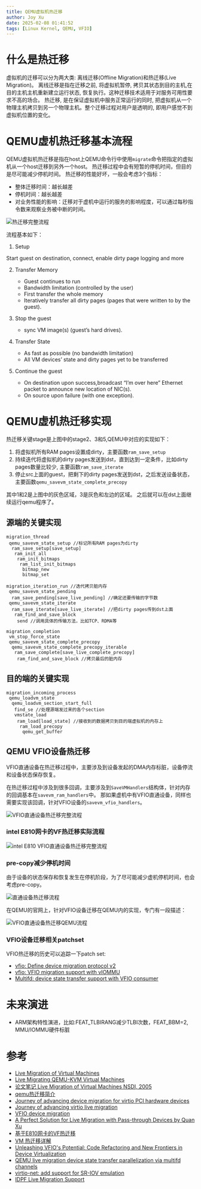 ```yaml
---
title: QEMU虚拟机热迁移
author: Joy Xu
date: 2025-02-08 01:41:52
tags: [Linux Kernel, QEMU, VFIO]
---
```


# 什么是热迁移

虚拟机的迁移可以分为两大类: 离线迁移(Offline Migration)和热迁移(Live Migration)。
离线迁移是指在迁移之前, 将虚拟机暂停, 拷贝其状态到目的主机,在目的主机主机重新建立运行状态, 恢复执行。这种迁移技术适用于对服务可用性要求不高的场合。
热迁移, 是在保证虚拟机中服务正常运行的同时, 把虚拟机从一个物理主机拷贝到另一个物理主机。整个迁移过程对用户是透明的, 即用户感觉不到虚拟机位置的变化。

# QEMU虚机热迁移基本流程

QEMU虚拟机热迁移是指在host上QEMU命令行中使用`migrate`命令把指定的虚拟机从一个host迁移到另外一个host。
热迁移过程中会有短暂的停机时间，但目的是尽可能减少停机时间。
热迁移的性能好坏，一般会考虑3个指标：
* 整体迁移时间：越长越差
* 停机时间：越长越差
* 对业务性能的影响：迁移对于虚机中运行的服务的影响程度，可以通过每秒指令数来观察业务被中断的时间。

![热迁移完整流程](/images/qemu_live_migration_big_picture.png)

流程基本如下：

1. Setup

Start guest on destination, connect, enable dirty page logging and more

2. Transfer Memory
	* Guest continues to run
	* Bandwidth limitation (controlled by the user)
	* First transfer the whole memory
	* Iteratively transfer all dirty pages (pages that were written to by the guest).

3. Stop the guest
	* sync VM image(s) (guest’s hard drives).

4. Transfer State
	* As fast as possible (no bandwidth limitation)
	* All VM devices’ state and dirty pages yet to be transferred

5. Continue the guest
	* On destination upon success,broadcast “I’m over here” Ethernet packet to announce new location of NIC(s).
	* On source upon failure (with one exception).

# QEMU虚机热迁移实现

热迁移关键stage是上图中的stage2、3和5,QEMU中对应的实现如下：

1. 将虚拟机所有RAM pages设置成dirty，主要函数`ram_save_setup`
2. 持续迭代将虚拟机的dirty pages发送到dst，直到达到一定条件，比如dirty pages数量比较少, 主要函数`ram_save_iterate`
3. 停止src上面的guest，把剩下的dirty pages发送到dst，之后发送设备状态，主要函数`qemu_savevm_state_complete_precopy`

其中1和2是上图中的灰色区域，3是灰色和左边的区域。
之后就可以在dst上面继续运行qemu程序了。

## 源端的关键实现

	migration_thread
	 qemu_savevm_state_setup //标记所有RAM pages为dirty
	  ram_save_setup[save_setup]
	   ram_init_all
	    ram_init_bitmaps
	     ram_list_init_bitmaps
	      bitmap_new
	      bitmap_set

	migration_iteration_run //迭代拷贝脏内存
	 qemu_savevm_state_pending
	  ram_save_pending[save_live_pending] //确定还要传输的字节数
	 qemu_savevm_state_iterate
	  ram_save_iterate[save_live_iterate] //把dirty pages传到dst上面
	   ram_find_and_save_block
	    send //调用具体的传输方法，比如TCP、RDMA等

	migration_completion
	 vm_stop_force_state
	 qemu_savevm_state_complete_precopy
	  qemu_savevm_state_complete_precopy_iterable
	   ram_save_complete[save_live_complete_precopy]
	    ram_find_and_save_block //拷贝最后的脏内存

## 目的端的关键实现

	migration_incoming_process
	 qemu_loadvm_state 
	  qemu_loadvm_section_start_full
	   find_se //处理源端发过来的各个section
	   vmstate_load
	    ram_load[load_state] //接收到的数据拷贝到目的端虚拟机的内存上
	     ram_load_precopy
	      qemu_get_buffer

## QEMU VFIO设备热迁移

VFIO直通设备在热迁移过程中，主要涉及到设备发起的DMA内存标脏，设备停流和设备状态保存恢复。

在热迁移过程中涉及到很多回调，主要涉及到`SaveVMHandlers`结构体，针对内存的回调基本在`savevm_ram_handlers`中。
那如果虚机中有VFIO直通设备，同样也需要实现该回调，针对VFIO设备的`savevm_vfio_handlers`。

![VFIO直通设备热迁移完整流程](/images/qemu_live_migration_big_picture_vfio.png)

### intel E810网卡的VF热迁移实际流程

![intel E810 VFIO直通设备热迁移完整流程](/images/qemu_live_migration_vfio_e810.png)

### pre-copy减少停机时间

由于设备的状态保存和恢复发生在停机阶段，为了尽可能减少虚机停机时间，也会考虑pre-copy。

![直通设备热迁移流程](/images/qemu_live_migration_vfio_qemu2.png)

在QEMU的官网上，针对VFIO设备迁移在QEMU内的实现，专门有一段描述：

![VFIO直通设备热迁移QEMU流程](/images/qemu_live_migration_vfio_qemu.png)

### VFIO设备迁移相关patchset

VFIO热迁移的历史可以追踪一下patch set:
* [vfio: Define device migration protocol v2](https://patchwork.kernel.org/project/netdevbpf/patch/20220220095716.153757-10-yishaih@nvidia.com/#24749543)
* [vfio: VFIO migration support with vIOMMU](https://lore.kernel.org/all/20230622214845.3980-1-joao.m.martins@oracle.com/)
* [Multifd: device state transfer support with VFIO consumer](https://lore.kernel.org/all/cover.1738171076.git.maciej.szmigiero@oracle.com/)

# 未来演进

* ARM架构特性演进，比如:FEAT_TLBIRANG减少TLBI次数，FEAT_BBM=2, MMU/IOMMU硬件标脏

# 参考

* [Live Migration of Virtual Machines](https://dl.acm.org/doi/abs/10.5555/1251203.1251223#core-collateral-purchase-access)
* [Live Migrating QEMU-KVM Virtual Machines](https://developers.redhat.com/blog/2015/03/24/live-migrating-qemu-kvm-virtual-machines)
* [论文笔记 Live Migration of Virtual Machines NSDI, 2005](https://www.cnblogs.com/yuquanlaobo/archive/2013/01/17/2863040.html)
* [qemu热迁移简介](https://terenceli.github.io/%E6%8A%80%E6%9C%AF/2018/03/01/qemu-live-migration)
* [Journey of advancing device migration for virtio PCI hardware devices](https://netdevconf.info/0x18/docs/netdev-0x18-paper22-talk-paper.pdf)
* [Journey of advancing virtio live migration](https://netdevconf.info/0x18/docs/netdev-0x18-paper22-talk-slides/virtio-live-migratation-slides.pdf)
* [VFIO device migration](https://www.qemu.org/docs/master/devel/migration/vfio.html)
* [A Perfect Solution for Live Migration with Pass-through Devices by Quan Xu](https://liujunming.top/2022/05/21/A-Perfect-Solution-for-Live-Migration-with-Pass-through-Devices-by-Quan-Xu/)
* [基于E810网卡的VF热迁移](https://liujunming.top/2023/10/05/%E5%9F%BA%E4%BA%8EE810%E7%BD%91%E5%8D%A1%E7%9A%84VF%E7%83%AD%E8%BF%81%E7%A7%BB/)
* [VM 热迁移详解](https://cshuo.top/2016/09/10/live_migration/)
* [Unleashing VFIO's Potential: Code Refactoring and New Frontiers in Device Virtualization](https://kvm-forum.qemu.org/2024/KVM_Forum_2024_-_VFIO_5LSTtyJ.pdf)
* [QEMU live migration device state transfer parallelization via multifd channels](https://kvm-forum.qemu.org/2024/kvm-forum-2024-multifd-device-state-transfer_3K5EQIG.pdf)
* [virtio-net: add support for SR-IOV emulation](https://kvm-forum.qemu.org/2024/Unleashing_SR-IOV_on_Virtual_Machines_qSX9OJ9.pdf)
* [IDPF Live Migration Support](https://netdevconf.info/0x17/docs/netdev-0x17-paper30-talk-slides/idpf_live_migration_support.pdf)
